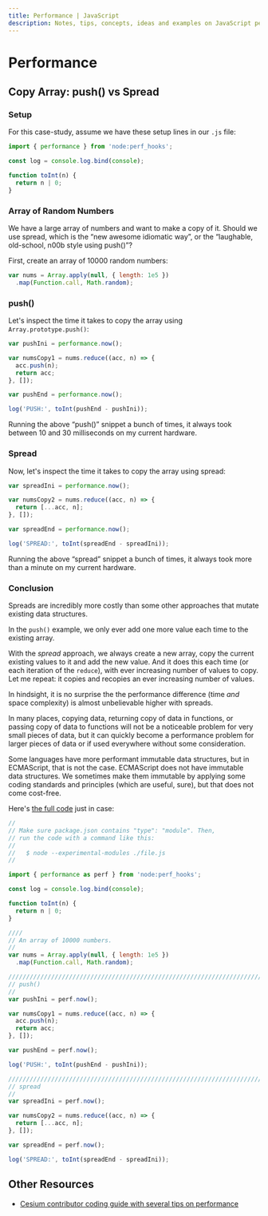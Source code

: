 ```yaml
---
title: Performance | JavaScript
description: Notes, tips, concepts, ideas and examples on JavaScript performance.
---
```


# Performance

## Copy Array: push() vs Spread

### Setup

For this case-study, assume we have these setup lines in our `.js` file:

```javascript
import { performance } from 'node:perf_hooks';

const log = console.log.bind(console);

function toInt(n) {
  return n | 0;
}
```

### Array of Random Numbers

We have a large array of numbers and want to make a copy of it.
Should we use spread, which is the “new awesome idiomatic way”, or the “laughable, old-school, n00b style using push()”?

First, create an array of 10000 random numbers:

```javascript
var nums = Array.apply(null, { length: 1e5 })
  .map(Function.call, Math.random);
```

### push()

Let's inspect the time it takes to copy the array using `Array.prototype.push()`:

```javascript
var pushIni = performance.now();

var numsCopy1 = nums.reduce((acc, n) => {
  acc.push(n);
  return acc;
}, []);

var pushEnd = performance.now();

log('PUSH:', toInt(pushEnd - pushIni));
```

Running the above “push()” snippet a bunch of times, it always took between 10 and 30 milliseconds on my current hardware.

### Spread

Now, let's inspect the time it takes to copy the array using spread:

```javascript
var spreadIni = performance.now();

var numsCopy2 = nums.reduce((acc, n) => {
  return [...acc, n];
}, []);

var spreadEnd = performance.now();

log('SPREAD:', toInt(spreadEnd - spreadIni));
```

Running the above “spread” snippet a bunch of times, it always took more than a minute on my current hardware.

### Conclusion

Spreads are incredibly more costly than some other approaches that mutate existing data structures.

In the `push()` example, we only ever add one more value each time to the existing array.

With the _spread_ approach, we always create a new array, copy the current existing values to it and add the new value.
And it does this each time (or each iteration of the `reduce`), with ever increasing number of values to copy.
Let me repeat: it copies and recopies an ever increasing number of values.

In hindsight, it is no surprise the the performance difference (time _and_ space complexity) is almost unbelievable higher with spreads.

In many places, copying data, returning copy of data in functions, or passing copy of data to functions will not be a noticeable problem for very small pieces of data, but it can quickly become a performance problem for larger pieces of data or if used everywhere without some consideration.

Some languages have more performant immutable data structures, but in ECMAScript, that is not the case.
ECMAScript does not have immutable data structures.
We sometimes make them immutable by applying some coding standards and principles (which are useful, sure), but that does not come cost-free.

Here's [the full code](https://gitlab.com/devhowto/dev-how-to/-/blob/devel/src/javascript/performance/perf_array_spread_push.js) just in case:

```javascript
//
// Make sure package.json contains "type": "module". Then,
// run the code with a command like this:
//
//   $ node --experimental-modules ./file.js
//

import { performance as perf } from 'node:perf_hooks';

const log = console.log.bind(console);

function toInt(n) {
  return n | 0;
}

////
// An array of 10000 numbers.
//
var nums = Array.apply(null, { length: 1e5 })
  .map(Function.call, Math.random);

////////////////////////////////////////////////////////////////////////
// push()
//
var pushIni = perf.now();

var numsCopy1 = nums.reduce((acc, n) => {
  acc.push(n);
  return acc;
}, []);

var pushEnd = perf.now();

log('PUSH:', toInt(pushEnd - pushIni));

////////////////////////////////////////////////////////////////////////
// spread
//
var spreadIni = perf.now();

var numsCopy2 = nums.reduce((acc, n) => {
  return [...acc, n];
}, []);

var spreadEnd = perf.now();

log('SPREAD:', toInt(spreadEnd - spreadIni));
```

## Other Resources

- [Cesium contributor coding guide with several tips on performance](https://github.com/CesiumGS/cesium/blob/main/Documentation/Contributors/CodingGuide/README.md)
